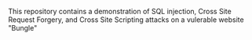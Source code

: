This repository contains a demonstration of SQL injection, Cross Site Request Forgery, and Cross Site Scripting attacks on a vulerable website "Bungle"
